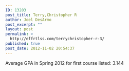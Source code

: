 ```yaml
---
ID: 13283
post_title: Terry,Christopher R
author: Joel DesArmo
post_excerpt: ""
layout: post
permalink: >
  http://effrtlss.com/terrychristopher-r-3/
published: true
post_date: 2012-11-02 20:54:37
---
```

<p>Average GPA in Spring 2012 for first course listed: 3.144</p>